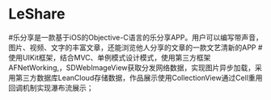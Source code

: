 # LeShare
#乐分享是一款基于iOS的Objective-C语言的乐分享APP。用户可以编写带声音，图片、视频、文字的丰富文章，还能浏览他人分享的文章的一款文艺清新的APP
#使用UIKit框架，结合MVC、单例模式设计模式，使用第三方框架AFNetWorking,，SDWebImageView获取分发网络数据，实现图片异步加载，采用第三方数据库LeanCloud存储数据，作品展示使用CollectionView通过Cell重用回调机制实现瀑布流展示；
